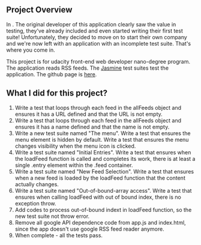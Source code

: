 ## Project Overview

In . The original developer of this application clearly saw the value in testing, they've already included  and even started writing their first test suite! Unfortunately, they decided to move on to start their own company and we're now left with an application with an incomplete test suite. That's where you come in.

This project is for udacity front-end web developer nano-degree program. The application reads RSS feeds. The [Jasmine](http://jasmine.github.io/) test suites test the application. The github page is [here](http://songshu189.github.io/frontend-nanodegree-feedreader/).

## What I did for this project?

1. Write a test that loops through each feed in the allFeeds object and ensures it has a URL defined and that the URL is not empty.
2. Write a test that loops through each feed in the allFeeds object and ensures it has a name defined and that the name is not empty.
3. Write a new test suite named "The menu". Write a test that ensures the menu element is hidden by default. Write a test that ensures the menu changes visibility when the menu icon is clicked.
4. Write a test suite named "Initial Entries". Write a test that ensures when the loadFeed function is called and completes its work, there is at least a single .entry element within the .feed container.
5. Write a test suite named "New Feed Selection". Write a test that ensures when a new feed is loaded by the loadFeed function that the content actually changes.
6. Write a test suite named "Out-of-bound-array access". Write a test that ensures when calling loadFeed with out of bound index, there is no exception throw.
7. Add codes to process out-of-bound indext in loadFeed function, so the new test suite not throw error.
8. Remove all google API dependence code from app.js and index.html, since the app doesn't use google RSS feed reader anymore.
9. When complete - all the tests pass.

